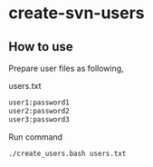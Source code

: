 # create-svn-users

## How to use

Prepare user files as following,

users.txt

```txt
user1:password1
user2:password2
user3:password3
```

Run command

```bash
./create_users.bash users.txt
```
